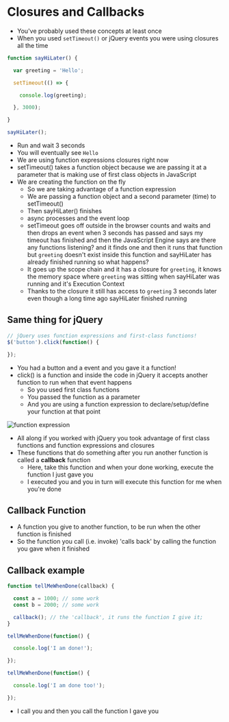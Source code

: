 # Closures and Callbacks
* You've probably used these concepts at least once
* When you used `setTimeout()` or jQuery events you were using closures all the time

```js
function sayHiLater() {

  var greeting = 'Hello';

  setTimeout(() => {

    console.log(greeting);

  }, 3000);

}

sayHiLater();
```

* Run and wait 3 seconds
* You will eventually see `Hello`
* We are using function expressions closures right now
* setTimeout() takes a function object because we are passing it at a parameter that is making use of first class objects in JavaScript
* We are creating the function on the fly
    - So we are taking advantage of a function expression
    - We are passing a function object and a second parameter (time) to setTimeout()
    - Then sayHiLater() finishes
    - async processes and the event loop
    - setTimeout goes off outside in the browser counts and waits and then drops an event when 3 seconds has passed and says my timeout has finished and then the JavaScript Engine says are there any functions listening? and it finds one and then it runs that function but `greeting` doesn't exist inside this function and sayHiLater has already finished running so what happens?
    - It goes up the scope chain and it has a closure for `greeting`, it knows the memory space where `greeting` was sitting when sayHiLater was running and it's Execution Context
    - Thanks to the closure it still has access to `greeting` 3 seconds later even though a long time ago sayHiLater finished running

## Same thing for jQuery
```js
// jQuery uses function expressions and first-class functions!
$('button').click(function() {

});
```

* You had a button and a event and you gave it a function!
* click() is a function and inside the code in jQuery it accepts another function to run when that event happens
    - So you used first class functions
    - You passed the function as a parameter
    - And you are using a function expression to declare/setup/define your function at that point

![function expression](https://i.imgur.com/ARFDq1G.png)

* All along if you worked with jQuery you took advantage of first class functions and function expressions and closures
* These functions that do something after you run another function is called a **callback** function
    * Here, take this function and when your done working, execute the function I just gave you
    * I executed you and you in turn will execute this function for me when you're done

## Callback Function
* A function you give to another function, to be run when the other function is finished
* So the function you call (i.e. invoke) 'calls back' by calling the function you gave when it finished

## Callback example
```js
function tellMeWhenDone(callback) {

  const a = 1000; // some work
  const b = 2000; // some work

  callback(); // the 'callback', it runs the function I give it;
}

tellMeWhenDone(function() {

  console.log('I am done!');

});

tellMeWhenDone(function() {

  console.log('I am done too!');

});
```

* I call you and then you call the function I gave you
